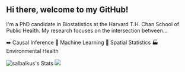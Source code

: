 ## Hi there, welcome to my GitHub!

 I'm a PhD candidate in Biostatistics at the Harvard T.H. Chan School of Public Health. My research focuses on the intersection between...

➡️ Causal Inference
🤖 Machine Learning
🧭 Spatial Statistics
🏭 Environmental Health

![salbalkus's Stats](https://github-readme-stats.vercel.app/api?username=salbalkus&theme=vue&show_icons=true&hide_border=true&count_private=true)
![](https://komarev.com/ghpvc/?username=salbalkus)
